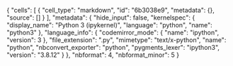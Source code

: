 {
 "cells": [
  {
   "cell_type": "markdown",
   "id": "6b3038e9",
   "metadata": {},
   "source": []
  }
 ],
 "metadata": {
  "hide_input": false,
  "kernelspec": {
   "display_name": "Python 3 (ipykernel)",
   "language": "python",
   "name": "python3"
  },
  "language_info": {
   "codemirror_mode": {
    "name": "ipython",
    "version": 3
   },
   "file_extension": ".py",
   "mimetype": "text/x-python",
   "name": "python",
   "nbconvert_exporter": "python",
   "pygments_lexer": "ipython3",
   "version": "3.8.12"
  }
 },
 "nbformat": 4,
 "nbformat_minor": 5
}

